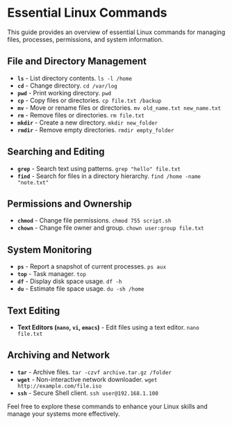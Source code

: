 # Essential Linux Commands

This guide provides an overview of essential Linux commands for managing files, processes, permissions, and system information.

## File and Directory Management
- **`ls`** - List directory contents. `ls -l /home`
- **`cd`** - Change directory. `cd /var/log`
- **`pwd`** - Print working directory. `pwd`
- **`cp`** - Copy files or directories. `cp file.txt /backup`
- **`mv`** - Move or rename files or directories. `mv old_name.txt new_name.txt`
- **`rm`** - Remove files or directories. `rm file.txt`
- **`mkdir`** - Create a new directory. `mkdir new_folder`
- **`rmdir`** - Remove empty directories. `rmdir empty_folder`

## Searching and Editing
- **`grep`** - Search text using patterns. `grep "hello" file.txt`
- **`find`** - Search for files in a directory hierarchy. `find /home -name "note.txt"`

## Permissions and Ownership
- **`chmod`** - Change file permissions. `chmod 755 script.sh`
- **`chown`** - Change file owner and group. `chown user:group file.txt`

## System Monitoring
- **`ps`** - Report a snapshot of current processes. `ps aux`
- **`top`** - Task manager. `top`
- **`df`** - Display disk space usage. `df -h`
- **`du`** - Estimate file space usage. `du -sh /home`

## Text Editing
- **Text Editors (`nano`, `vi`, `emacs`)** - Edit files using a text editor. `nano file.txt`

## Archiving and Network
- **`tar`** - Archive files. `tar -czvf archive.tar.gz /folder`
- **`wget`** - Non-interactive network downloader. `wget http://example.com/file.iso`
- **`ssh`** - Secure Shell client. `ssh user@192.168.1.100`

Feel free to explore these commands to enhance your Linux skills and manage your systems more effectively.
